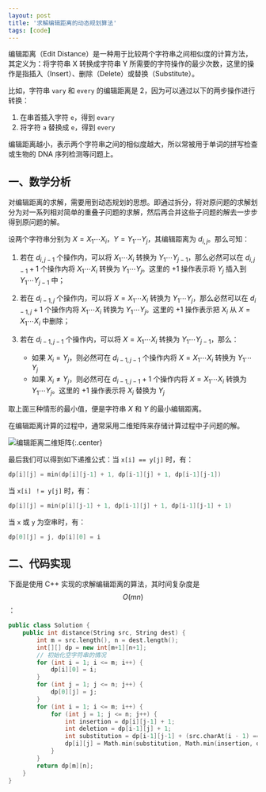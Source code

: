 ```yaml
---
layout: post
title: '求解编辑距离的动态规划算法'
tags: [code]
---
```


编辑距离（Edit Distance）是一种用于比较两个字符串之间相似度的计算方法，其定义为：将字符串 X 转换成字符串 Y 所需要的字符操作的最少次数，这里的操作是指插入（Insert）、删除（Delete）或替换（Substitute）。

比如，字符串 `vary` 和 `every` 的编辑距离是 2，因为可以通过以下的两步操作进行转换：

1. 在串首插入字符 `e`，得到 `evary`
2. 将字符 `a` 替换成 `e`，得到 `every`

编辑距离越小，表示两个字符串之间的相似度越大，所以常被用于单词的拼写检查或生物的 DNA 序列检测等问题上。

## 一、数学分析

对编辑距离的求解，需要用到动态规划的思想。即通过拆分，将对原问题的求解划分为对一系列相对简单的重叠子问题的求解，然后再合并这些子问题的解去一步步得到原问题的解。

设两个字符串分别为 $X = X_1 \cdots X_i$，$Y = Y_1 \cdots Y_j$，其编辑距离为 $d_{i,j}$。那么可知：

1. 若在 $d_{i,j-1}$ 个操作内，可以将 $X_1 \cdots X_i$ 转换为 $Y_1 \cdots Y_{j-1}$，那么必然可以在 $d_{i,j-1} + 1$ 个操作内将 $X_1 \cdots X_i$ 转换为 $Y_1 \cdots Y_j$。这里的 $+1$ 操作表示将 $Y_j$ 插入到 $Y_1 \cdots Y_{j-1}$ 中；

2. 若在 $d_{i-1,j}$ 个操作内，可以将 $X = X_1 \cdots X_i$ 转换为 $Y_1 \cdots Y_j$，那么必然可以在 $d_{i-1,j} + 1$ 个操作内将 $X_1 \cdots X_i$ 转换为 $Y_1 \cdots Y_j$。这里的 $+1$ 操作表示把 $X_i$ 从 $X = X_1 \cdots X_i$ 中删除；

3. 若在 $d_{i-1,j-1}$ 个操作内，可以将 $X = X_1 \cdots X_i$ 转换为 $Y_1 \cdots Y_{j-1}$，那么：

    * 如果 $X_i = Y_j$，则必然可在 $d_{i-1,j-1}$ 个操作内将  $X = X_1 \cdots X_i$ 转换为 $Y_1 \cdots Y_j$
    * 如果 $X_i \not = Y_j$，则必然可在 $d_{i-1,j-1} + 1$ 个操作内将 $X = X_1 \cdots X_i$ 转换为 $Y_1 \cdots Y_j$。这里的 $+1$ 操作表示将 $X_i$ 替换为 $Y_j$


取上面三种情形的最小值，便是字符串 $X$ 和 $Y$ 的最小编辑距离。

在编辑距离计算的过程中，通常采用二维矩阵来存储计算过程中子问题的解。

![编辑距离二维矩阵](https://infp.github.io/images/edit-distance.png){:.center}

最后我们可以得到如下递推公式：当 `x[i] == y[j]` 时，有：

```cpp
dp[i][j] = min(dp[i][j-1] + 1, dp[i-1][j] + 1, dp[i-1][j-1])
```

当 `x[i] ！= y[j]` 时，有：

```cpp
dp[i][j] = min(p[i][j-1] + 1, dp[i-1][j] + 1, dp[i-1][j-1] + 1)
```

当 `x` 或 `y` 为空串时，有：

```cpp
dp[0][j] = j, dp[i][0] = i
```

## 二、代码实现

下面是使用 C++ 实现的求解编辑距离的算法，其时间复杂度是 $$O(mn)$$：

```cpp
public class Solution {
    public int distance(String src, String dest) {
        int m = src.length(), n = dest.length();
        int[][] dp = new int[m+1][n+1];
        // 初始化空字符串的情况
        for (int i = 1; i <= m; i++) {
            dp[i][0] = i;
        }
        for (int j = 1; j <= n; j++) {
            dp[0][j] = j;
        }
        for (int i = 1; i <= m; i++) {
            for (int j = 1; j <= n; j++) {
                int insertion = dp[i][j-1] + 1;
                int deletion = dp[i-1][j] + 1;
                int substitution = dp[i-1][j-1] + (src.charAt(i - 1) == dest.charAt(j - 1) ? 0 : 1);
                dp[i][j] = Math.min(substitution, Math.min(insertion, deletion));
            }
        }
        return dp[m][n];
    }
}
```